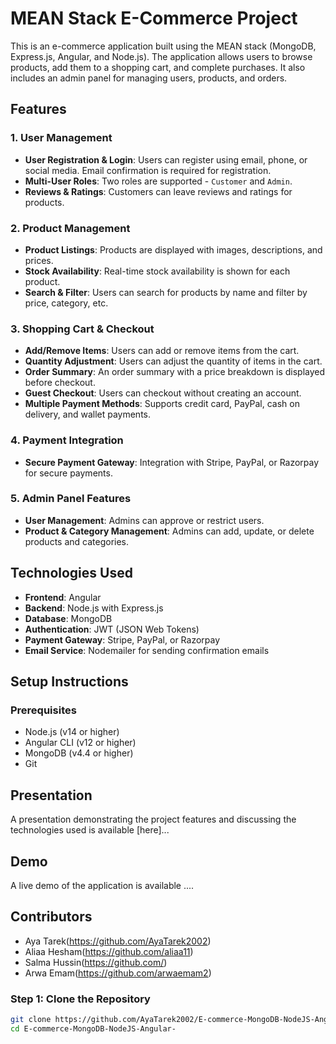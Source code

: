# MEAN Stack E-Commerce Project

This is an e-commerce application built using the MEAN stack (MongoDB, Express.js, Angular, and Node.js). The application allows users to browse products, add them to a shopping cart, and complete purchases. It also includes an admin panel for managing users, products, and orders.

## Features

### 1. User Management
- **User Registration & Login**: Users can register using email, phone, or social media. Email confirmation is required for registration.
- **Multi-User Roles**: Two roles are supported - `Customer` and `Admin`.
- **Reviews & Ratings**: Customers can leave reviews and ratings for products.

### 2. Product Management
- **Product Listings**: Products are displayed with images, descriptions, and prices.
- **Stock Availability**: Real-time stock availability is shown for each product.
- **Search & Filter**: Users can search for products by name and filter by price, category, etc.

### 3. Shopping Cart & Checkout
- **Add/Remove Items**: Users can add or remove items from the cart.
- **Quantity Adjustment**: Users can adjust the quantity of items in the cart.
- **Order Summary**: An order summary with a price breakdown is displayed before checkout.
- **Guest Checkout**: Users can checkout without creating an account.
- **Multiple Payment Methods**: Supports credit card, PayPal, cash on delivery, and wallet payments.

### 4. Payment Integration
- **Secure Payment Gateway**: Integration with Stripe, PayPal, or Razorpay for secure payments.

### 5. Admin Panel Features
- **User Management**: Admins can approve or restrict users.
- **Product & Category Management**: Admins can add, update, or delete products and categories.

## Technologies Used

- **Frontend**: Angular
- **Backend**: Node.js with Express.js
- **Database**: MongoDB
- **Authentication**: JWT (JSON Web Tokens)
- **Payment Gateway**: Stripe, PayPal, or Razorpay
- **Email Service**: Nodemailer for sending confirmation emails

## Setup Instructions

### Prerequisites

- Node.js (v14 or higher)
- Angular CLI (v12 or higher)
- MongoDB (v4.4 or higher)
- Git

## Presentation
A presentation demonstrating the project features and discussing the technologies used is available [here]...

## Demo
A live demo of the application is available ....

## Contributors
- Aya Tarek(https://github.com/AyaTarek2002)
- Aliaa Hesham(https://github.com/aliaa11)
- Salma Hussin(https://github.com/)
- Arwa Emam(https://github.com/arwaemam2)

### Step 1: Clone the Repository

```bash
git clone https://github.com/AyaTarek2002/E-commerce-MongoDB-NodeJS-Angular-.git
cd E-commerce-MongoDB-NodeJS-Angular-

